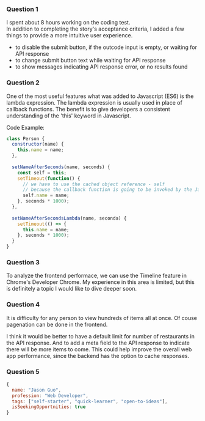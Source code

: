 
### Question 1
I spent about 8 hours working on the coding test.   
In addition to completing the story's acceptance criteria, I added a few things to provide a more intuitive user experience.  
- to disable the submit button, if the outcode input is empty, or waiting for API response
- to change submit button text while waiting for API response
- to show messages indicating API response error, or no results found

### Question 2
One of the most useful features what was added to Javascript (ES6) is the lambda expression.
The lambda expression is usually used in place of callback functions.
The benefit is to give developers a consistent understanding of the 'this' keyword in Javascript.

Code Example:
```javascript
class Person {
  constructor(name) {
    this.name = name;
  },
  
  setNameAfterSeconds(name, seconds) {
    const self = this; 
    setTimeout(function() {
      // we have to use the cached object reference - self
      // because the callback function is going to be invoked by the Javascript's root object (window - if in browser)
      self.name = name;  
    }, seconds * 1000);
  },
  
  setNameAfterSecondsLambda(name, seconda) {
    setTimeout(() => {
      this.name = name;
    }, seconds * 1000);
  }
}
```

### Question 3
To analyze the frontend performace, we can use the Timeline feature in Chrome's Developer Chrome.
My experience in this area is limited, but this is definitely a topic I would like to dive deeper soon.

### Question 4
It is difficulty for any person to view hundreds of items all at once.
Of couse pagenation can be done in the frontend. 

I think it would be better to have a default limit for number of restaurants in the API response.
And to add a meta field to the API response to indicate there will be more items to come.
This could help improve the overall web app performance, since the backend has the option to cache responses.

### Question 5
```javascript
{
  name: "Jason Guo", 
  profession: "Web Developer",
  tags: ["self-starter", "quick-learner", "open-to-ideas"],
  isSeekingOpportnities: true
}
```
